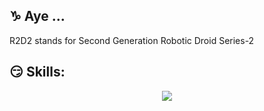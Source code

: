 ## :capricorn: Aye ...
R2D2 stands for Second Generation Robotic Droid Series-2
## :smirk: Skills:

<p align="center">
  <a href="https://skillicons.dev">
    <img src="https://skillicons.dev/icons?i=linux,bash,vim,regex,html,css,ansible,py,git,github,gitlab,md,docker,kubernetes,prometheus,grafana,elk,vscode,azure,gcp" />
  </a>
</p>

<!--
**r2d2pl/r2d2pl** is a ✨ _special_ ✨ repository because its `README.md` (this file) appears on your GitHub profile.

Here are some ideas to get you started:

- 🔭 I’m currently working on ...
- 🌱 I’m currently learning ...
- 👯 I’m looking to collaborate on ...
- 🤔 I’m looking for help with ...
- 💬 Ask me about ...
- 📫 How to reach me: ...
- 😄 Pronouns: ...
- ⚡ Fun fact: ...

![image](https://user-images.githubusercontent.com/38051959/212266627-45f34bb3-4ad8-4019-a86b-206c48ef69eb.png)
-->
